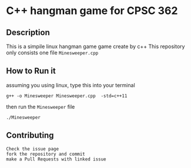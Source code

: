 # C++ hangman game for CPSC 362

## Description
This is a simpile linux hangman game game create by c++ 
This repository only consists one file `Minesweeper.cpp`


## How to Run it
assuming you using linux, type this into your terminal
```
g++ -o Minesweeper Minesweeper.cpp  -std=c++11
```
then run the `Minesweeper` file
```
./Minesweeper
```


## Contributing
	Check the issue page
    fork the repository and commit
    make a Pull Requests with linked issue
	
